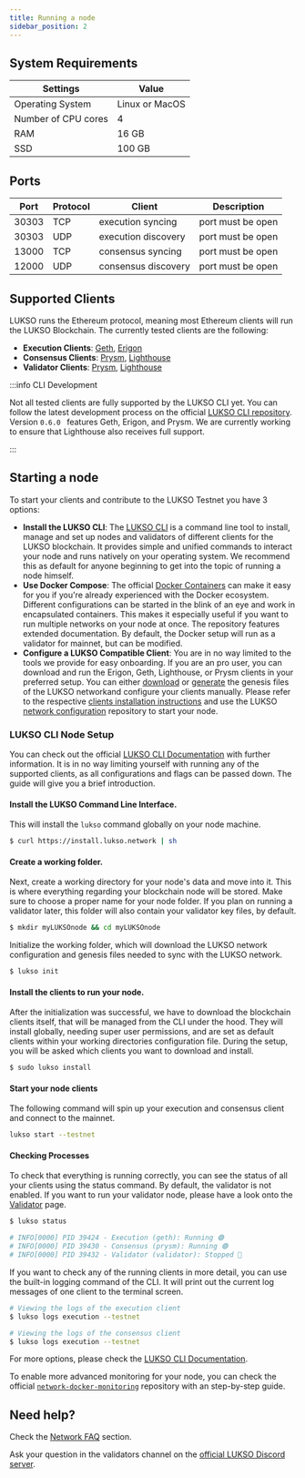 ```yaml
---
title: Running a node
sidebar_position: 2
---
```


## System Requirements

| Settings            | Value          |
| ------------------- | -------------- |
| Operating System    | Linux or MacOS |
| Number of CPU cores | 4              |
| RAM                 | 16 GB          |
| SSD                 | 100 GB         |

## Ports

| Port  | Protocol | Client              | Description       |
| ----- | -------- | ------------------- | ----------------- |
| 30303 | TCP      | execution syncing   | port must be open |
| 30303 | UDP      | execution discovery | port must be open |
| 13000 | TCP      | consensus syncing   | port must be open |
| 12000 | UDP      | consensus discovery | port must be open |

## Supported Clients

LUKSO runs the Ethereum protocol, meaning most Ethereum clients will run the LUKSO Blockchain. The currently tested clients are the following:

- **Execution Clients**: [Geth](https://geth.ethereum.org/), [Erigon](https://github.com/ledgerwatch/erigon)
- **Consensus Clients**: [Prysm](https://github.com/prysmaticlabs/prysm), [Lighthouse](https://github.com/sigp/lighthouse)
- **Validator Clients**: [Prysm](https://docs.prylabs.network/docs/how-prysm-works/prysm-validator-client), [Lighthouse](https://github.com/sigp/lighthouse)

:::info CLI Development

Not all tested clients are fully supported by the LUKSO CLI yet. You can follow the latest development process on the official [LUKSO CLI repository](https://github.com/lukso-network/tools-lukso-cli/). Version `0.6.0 ` features Geth, Erigon, and Prysm. We are currently working to ensure that Lighthouse also receives full support.

:::

## Starting a node

To start your clients and contribute to the LUKSO Testnet you have 3 options:

- **Install the LUKSO CLI**: The [LUKSO CLI](https://github.com/lukso-network/tools-lukso-cli) is a command line tool to install, manage and set up nodes and validators of different clients for the LUKSO blockchain. It provides simple and unified commands to interact your node and runs natively on your operating system. We recommend this as default for anyone beginning to get into the topic of running a node himself.
- **Use Docker Compose**: The official [Docker Containers](https://github.com/lukso-network/network-docker-containers) can make it easy for you if you're already experienced with the Docker ecosystem. Different configurations can be started in the blink of an eye and work in encapsulated containers. This makes it especially useful if you want to run multiple networks on your node at once. The repository features extended documentation. By default, the Docker setup will run as a validator for mainnet, but can be modified.
- **Configure a LUKSO Compatible Client**: You are in no way limited to the tools we provide for easy onboarding. If you are an pro user, you can download and run the Erigon, Geth, Lighthouse, or Prysm clients in your preferred setup. You can either [download](https://deposit.mainnet.lukso.network/) or [generate](https://github.com/lukso-network/tools-lodestar-genesis-ssz-generator/blob/spike/pos-from-the-start/packages/beacon-node/test/utils/README.md) the genesis files of the LUKSO networkand configure your clients manually. Please refer to the respective [clients installation instructions](https://github.com/lukso-network/network-configs#binary-applications) and use the LUKSO [network configuration](https://github.com/lukso-network/network-configs/) repository to start your node.

### LUKSO CLI Node Setup

You can check out the official [LUKSO CLI Documentation](https://github.com/lukso-network/tools-lukso-cli/) with further information. It is in no way limiting yourself with running any of the supported clients, as all configurations and flags can be passed down. The guide will give you a brief introduction.

#### Install the LUKSO Command Line Interface.

This will install the `lukso` command globally on your node machine.

```bash
$ curl https://install.lukso.network | sh
```

#### Create a working folder.

Next, create a working directory for your node's data and move into it. This is where everything regarding your blockchain node will be stored. Make sure to choose a proper name for your node folder. If you plan on running a validator later, this folder will also contain your validator key files, by default.

```bash
$ mkdir myLUKSOnode && cd myLUKSOnode
```

Initialize the working folder, which will download the LUKSO network configuration and genesis files needed to sync with the LUKSO network.

```bash
$ lukso init
```

#### Install the clients to run your node.

After the initialization was successful, we have to download the blockchain clients itself, that will be managed from the CLI under the hood. They will install globally, needing super user permissions, and are set as default clients within your working directories configuration file. During the setup, you will be asked which clients you want to download and install.

```bash
$ sudo lukso install
```

#### Start your node clients

The following command will spin up your execution and consensus client and connect to the mainnet.

```sh
lukso start --testnet
```

#### Checking Processes

To check that everything is running correctly, you can see the status of all your clients using the status command. By default, the validator is not enabled. If you want to run your validator node, please have a look onto the [Validator](./become-a-validator.md) page.

```bash
$ lukso status

# INFO[0000] PID 39424 - Execution (geth): Running 🟢
# INFO[0000] PID 39430 - Consensus (prysm): Running 🟢
# INFO[0000] PID 39432 - Validator (validator): Stopped 🔘
```

If you want to check any of the running clients in more detail, you can use the built-in logging command of the CLI. It will print out the current log messages of one client to the terminal screen.

```bash
# Viewing the logs of the execution client
$ lukso logs execution --testnet

# Viewing the logs of the consensus client
$ lukso logs execution --testnet
```

For more options, please check the [LUKSO CLI Documentation](https://github.com/lukso-network/tools-lukso-cli).

To enable more advanced monitoring for your node, you can check the official [`network-docker-monitoring`](https://github.com/lukso-network/network-docker-monitoring) repository with an step-by-step guide.

## Need help?

Check the [Network FAQ](../faq/validator.md) section.

Ask your question in the validators channel on the [official LUKSO Discord server](https://discord.gg/lukso).
